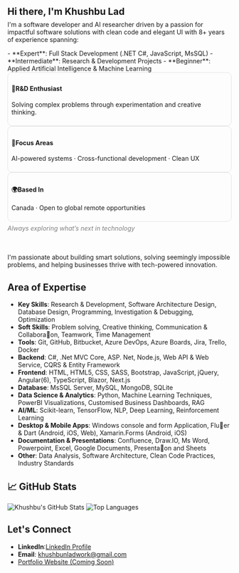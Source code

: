<h2 align="left">Hi there, I'm Khushbu Lad</h2>
<p align="left" style="margin-top: -10px;">
  I'm a software developer and AI researcher driven by a passion for impactful software solutions with clean code and elegant UI with 8+ years of experience spanning:
</p>
- **Expert**: Full Stack Development (.NET C#, JavaScript, MsSQL)
- **Intermediate**: Research & Development Projects
- **Beginner**: Applied Artificial Intelligence & Machine Learning

<div>
  <div style="border: 1px solid rgba(120,120,120,0.2); border-radius: 10px; padding: 8px;">
    <h4>🧠R&D Enthusiast</h4>
    <p>Solving complex problems through experimentation and creative thinking.</p>
  </div>
  <div style="border: 1px solid rgba(120,120,120,0.2); border-radius: 10px; padding: 8px;">
    <h4>🔬Focus Areas</h4>
    <p>AI-powered systems · Cross-functional development · Clean UX</p>
  </div>
  <div style="border: 1px solid rgba(120,120,120,0.2); border-radius: 10px; padding: 8px;">
    <h4>🌍Based In</h4>
    <p>Canada · Open to global remote opportunities</p>
  </div>
</div>
<p style="color: gray; font-style: italic; margin: 6px 0 0;">Always exploring what’s next in technology</p>

<br />


<br />

I'm passionate about building smart solutions, solving seemingly impossible problems, and helping businesses thrive with tech-powered innovation.

## Area of Expertise

- **Key Skills**: Research & Development, Software Architecture Design, Database Design, Programming, Investigation & Debugging, Optimization
- **Soft Skills**: Problem solving, Creative thinking, Communication & Collabora􀆟on, Teamwork, Time Management
- **Tools**: Git, GitHub, Bitbucket, Azure DevOps, Azure Boards, Jira, Trello, Docker
- **Backend**: C#, .Net MVC Core, ASP. Net, Node.js, Web API & Web Service, CQRS & Entity Framework
- **Frontend**: HTML, HTML5, CSS, SASS, Bootstrap, JavaScript, jQuery, Angular(6), TypeScript, Blazor, Next.js
- **Database**: MsSQL Server, MySQL, MongoDB, SQLite
- **Data Science & Analytics**: Python, Machine Learning Techniques, PowerBI Visualizations, Customised Business Dashboards, RAG
- **AI/ML**: Scikit-learn, TensorFlow, NLP, Deep Learning, Reinforcement Learning  
- **Desktop & Mobile Apps**: Windows console and form Application, Flu􀆩er & Dart (Android, iOS, Web), Xamarin.Forms (Android, iOS)
- **Documentation & Presentations**: Confluence, Draw.IO, Ms Word, Powerpoint, Excel, Google Documents, Presenta􀆟on and Sheets
- **Other**: Data Analysis, Software Architecture, Clean Code Practices, Industry Standards

## 📈 GitHub Stats

![Khushbu's GitHub Stats](https://github-readme-stats.vercel.app/api?username=khushbunlad&show_icons=true&theme=default)
![Top Languages](https://github-readme-stats.vercel.app/api/top-langs/?username=khushbunlad&layout=compact)


## Let's Connect

- **LinkedIn**:[LinkedIn Profile](https://www.linkedin.com/in/khushbu-lad/)
- **Email**: khushbunladwork@gmail.com
- [Portfolio Website (Coming Soon)](https://khushbulad.github.io/)

